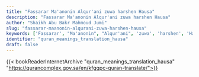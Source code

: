 ```yaml
---
title: "Fassarar Ma'anonin Alqur'ani zuwa harshen Hausa"
description: "Fassarar Ma'anonin Alqur'ani zuwa harshen Hausa"
author: "Shaikh Abu Bakr Mahmoud Jumi"
slug: "fassarar-maanonin-alqurani-zuwa-harshen-hausa"
keywords: ['Fassarar', "Ma'anonin", "Alqur'ani", 'zuwa', 'harshen', 'Hausa', 'quran', 'meaning', 'translation', 'book', 'download', 'pdf', 'islam']
identifier: "quran_meanings_translation_hausa"
draft: false
---
```


{{< bookReaderInternetArchive "quran_meanings_translation_hausa" "https://qurancomplex.gov.sa/en/kfgqpc-quran-translate/">}}
